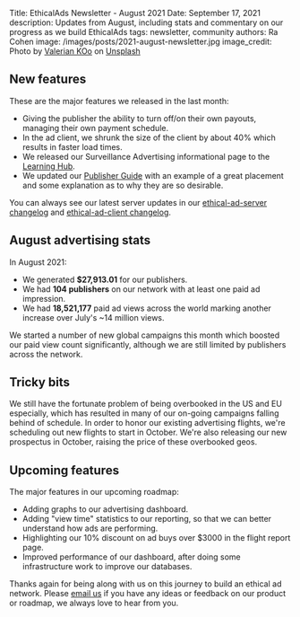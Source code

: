Title: EthicalAds Newsletter - August 2021
Date: September 17, 2021
description: Updates from August, including stats and commentary on our progress as we build EthicalAds
tags: newsletter, community
authors: Ra Cohen
image: /images/posts/2021-august-newsletter.jpg
image_credit: <span>Photo by <a href="https://unsplash.com/@valeriankoo?utm_source=unsplash&utm_medium=referral&utm_content=creditCopyText">Valerian KOo</a> on <a href="https://unsplash.com/s/photos/ice-cream-grass?utm_source=unsplash&utm_medium=referral&utm_content=creditCopyText">Unsplash</a></span>


## New features

These are the major features we released in the last month:

* Giving the publisher the ability to turn off/on their own payouts, managing their own payment schedule.
* In the ad client, we shrunk the size of the client by about 40% which results in faster load times.
* We released our Surveillance Advertising informational page to the [Learning Hub](https://www.ethicalads.io/surveillance-advertising/).
* We updated our [Publisher Guide](https://www.ethicalads.io/publisher-guide/)
  with an example of a great placement and some explanation as to why they are so desirable.

You can always see our latest server updates in our [ethical-ad-server changelog](https://ethical-ad-server.readthedocs.io/en/latest/developer/changelog.html) and [ethical-ad-client changelog](https://ethical-ad-client.readthedocs.io/en/latest/changelog.html).


## August advertising stats

In August 2021:

* We generated **$27,913.01** for our publishers.
* We had **104 publishers** on our network with at least one paid ad impression.
* We had **18,521,177** paid ad views across the world marking another increase over July's ~14 million views.

We started a number of new global campaigns this month which boosted our paid view count significantly,
although we are still limited by publishers across the network. 


## Tricky bits

We still have the fortunate problem of being overbooked in the US and EU especially,
which has resulted in many of our on-going campaigns falling behind of schedule.
In order to honor our existing advertising flights, we're scheduling out new flights to start in October.
We're also releasing our new prospectus in October, raising the price of these overbooked geos.


## Upcoming features

The major features in our upcoming roadmap:

* Adding graphs to our advertising dashboard.
* Adding "view time" statistics to our reporting, so that we can better understand how ads are performing.
* Highlighting our 10% discount on ad buys over $3000 in the flight report page.
* Improved performance of our dashboard, after doing some infrastructure work to improve our databases. 


Thanks again for being along with us on this journey to build an ethical ad network.
Please [email us](mailto:ads@ethicalads.io) if you have any ideas or feedback on our product or roadmap,
we always love to hear from you.
